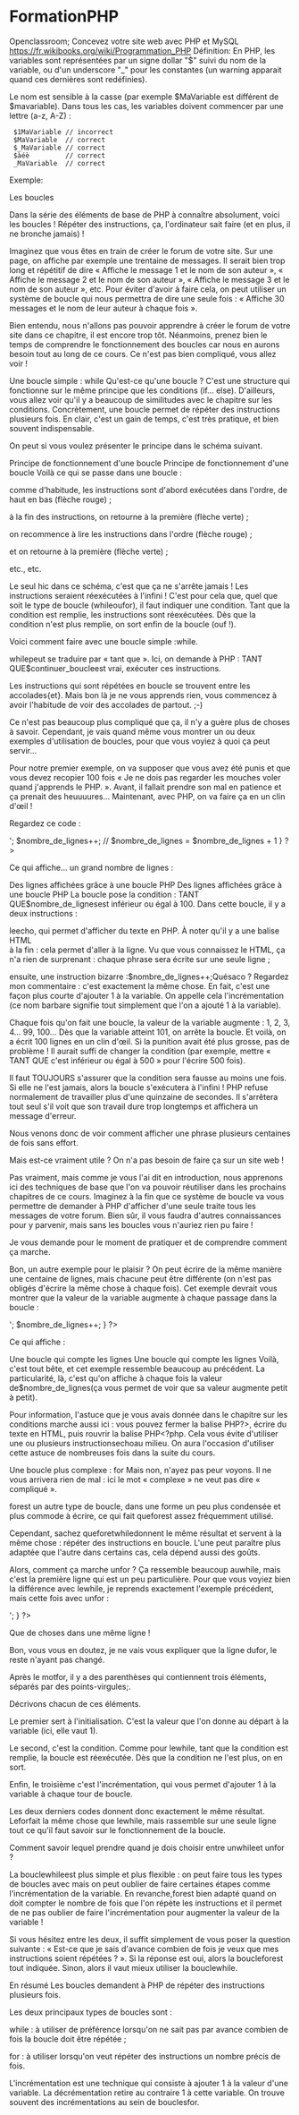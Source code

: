 # FormationPHP
 Openclassroom; Concevez votre site web avec PHP et MySQL
https://fr.wikibooks.org/wiki/Programmation_PHP
Définition:
En PHP, les variables sont représentées par un signe dollar "$" suivi du nom de la variable, ou d'un underscore "_" pour les constantes (un warning apparait quand ces dernières sont redéfinies).

Le nom est sensible à la casse (par exemple $MaVariable est différent de $mavariable). Dans tous les cas, les variables doivent commencer par une lettre (a-z, A-Z) :

     $1MaVariable // incorrect
     $MaVariable  // correct
     $_MaVariable // correct
     $àéè         // correct
     _MaVariable  // correct


Exemple:

<?php
// Initialisation des variables
$Prenom = 'Romuald';
$Age    = '23 ans';
$Profession = 'informaticien';

// Affichage
echo 'Bonjour ' . $Prenom . ', tu as ' . $Age . ' et ta profession est ' . $Profession . '.';
// Ce qui affichera sur votre navigateur : Bonjour Romuald, tu as 23 ans et ta profession est informaticien.

// Une autre manière de faire
echo "Bonjour $Prenom, tu as $Age et ta profession est $Profession";
// Ce qui affichera sur votre navigateur : Bonjour Romuald, tu as 23 ans et ta profession est informaticien.

// Subtilité des " et des '
echo 'Bonjour $Prenom, tu as $Age et ta profession est $Profession';
// Ce qui affichera sur votre navigateur : Bonjour $Prenom, tu as $Age et ta profession est $Profession
// Le contenu d'une chaîne construite avec des " sera interprété par PHP et les variables
// éventuellement utilisées seront remplacées par leurs valeurs.
?>     

Les boucles

Dans la série des éléments de base de PHP à connaître absolument, voici les boucles ! Répéter des instructions, ça, l'ordinateur sait faire (et en plus, il ne bronche jamais) !

Imaginez que vous êtes en train de créer le forum de votre site. Sur une page, on affiche par exemple une trentaine de messages. Il serait bien trop long et répétitif de dire « Affiche le message 1 et le nom de son auteur », « Affiche le message 2 et le nom de son auteur », « Affiche le message 3 et le nom de son auteur », etc. Pour éviter d'avoir à faire cela, on peut utiliser un système de boucle qui nous permettra de dire une seule fois : « Affiche 30 messages et le nom de leur auteur à chaque fois ».

Bien entendu, nous n'allons pas pouvoir apprendre à créer le forum de votre site dans ce chapitre, il est encore trop tôt. Néanmoins, prenez bien le temps de comprendre le fonctionnement des boucles car nous en aurons besoin tout au long de ce cours. Ce n'est pas bien compliqué, vous allez voir !

Une boucle simple : while
Qu'est-ce qu'une boucle ? C'est une structure qui fonctionne sur le même principe que les conditions (if… else). D'ailleurs, vous allez voir qu'il y a beaucoup de similitudes avec le chapitre sur les conditions.
Concrètement, une boucle permet de répéter des instructions plusieurs fois. En clair, c'est un gain de temps, c'est très pratique, et bien souvent indispensable.

On peut si vous voulez présenter le principe dans le schéma suivant.

Principe de fonctionnement d'une boucle
Principe de fonctionnement d'une boucle
Voilà ce qui se passe dans une boucle :

comme d'habitude, les instructions sont d'abord exécutées dans l'ordre, de haut en bas (flèche rouge) ;

à la fin des instructions, on retourne à la première (flèche verte) ;

on recommence à lire les instructions dans l'ordre (flèche rouge) ;

et on retourne à la première (flèche verte) ;

etc., etc.

Le seul hic dans ce schéma, c'est que ça ne s'arrête jamais ! Les instructions seraient réexécutées à l'infini !
C'est pour cela que, quel que soit le type de boucle (whileoufor), il faut indiquer une condition. Tant que la condition est remplie, les instructions sont réexécutées. Dès que la condition n'est plus remplie, on sort enfin de la boucle (ouf !).

Voici comment faire avec une boucle simple :while.

<?php
while ($continuer_boucle == true)
{
    // instructions à exécuter dans la boucle
}
?>
whilepeut se traduire par « tant que ». Ici, on demande à PHP : TANT QUE$continuer_boucleest vrai, exécuter ces instructions.

Les instructions qui sont répétées en boucle se trouvent entre les accolades{et}. Mais bon là je ne vous apprends rien, vous commencez à avoir l'habitude de voir des accolades de partout. ;-)

Ce n'est pas beaucoup plus compliqué que ça, il n'y a guère plus de choses à savoir. Cependant, je vais quand même vous montrer un ou deux exemples d'utilisation de boucles, pour que vous voyiez à quoi ça peut servir…

Pour notre premier exemple, on va supposer que vous avez été punis et que vous devez recopier 100 fois « Je ne dois pas regarder les mouches voler quand j'apprends le PHP. ».
Avant, il fallait prendre son mal en patience et ça prenait des heuuuures… Maintenant, avec PHP, on va faire ça en un clin d'œil !

Regardez ce code :

<?php
$nombre_de_lignes = 1;

while ($nombre_de_lignes <= 100)
{
    echo 'Je ne dois pas regarder les mouches voler quand j\'apprends le PHP.<br />';
    $nombre_de_lignes++; // $nombre_de_lignes = $nombre_de_lignes + 1
}
?>
Ce qui affiche... un grand nombre de lignes :

Des lignes affichées grâce à une boucle PHP
Des lignes affichées grâce à une boucle PHP
La boucle pose la condition : TANT QUE$nombre_de_lignesest inférieur ou égal à 100.
Dans cette boucle, il y a deux instructions :

leecho, qui permet d'afficher du texte en PHP. À noter qu'il y a une balise HTML<br />à la fin : cela permet d'aller à la ligne. Vu que vous connaissez le HTML, ça n'a rien de surprenant : chaque phrase sera écrite sur une seule ligne ;

ensuite, une instruction bizarre :$nombre_de_lignes++;Quésaco ? Regardez mon commentaire : c'est exactement la même chose. En fait, c'est une façon plus courte d'ajouter 1 à la variable. On appelle cela l'incrémentation (ce nom barbare signifie tout simplement que l'on a ajouté 1 à la variable).

Chaque fois qu'on fait une boucle, la valeur de la variable augmente : 1, 2, 3, 4… 99, 100… Dès que la variable atteint 101, on arrête la boucle. Et voilà, on a écrit 100 lignes en un clin d'œil.
Si la punition avait été plus grosse, pas de problème ! Il aurait suffi de changer la condition (par exemple, mettre « TANT QUE c'est inférieur ou égal à 500 » pour l'écrire 500 fois).

Il faut TOUJOURS s'assurer que la condition sera fausse au moins une fois. Si elle ne l'est jamais, alors la boucle s'exécutera à l'infini !
PHP refuse normalement de travailler plus d'une quinzaine de secondes. Il s'arrêtera tout seul s'il voit que son travail dure trop longtemps et affichera un message d'erreur.

Nous venons donc de voir comment afficher une phrase plusieurs centaines de fois sans effort.

Mais est-ce vraiment utile ? On n'a pas besoin de faire ça sur un site web !

Pas vraiment, mais comme je vous l'ai dit en introduction, nous apprenons ici des techniques de base que l'on va pouvoir réutiliser dans les prochains chapitres de ce cours. Imaginez à la fin que ce système de boucle va vous permettre de demander à PHP d'afficher d'une seule traite tous les messages de votre forum. Bien sûr, il vous faudra d'autres connaissances pour y parvenir, mais sans les boucles vous n'auriez rien pu faire !

Je vous demande pour le moment de pratiquer et de comprendre comment ça marche.

Bon, un autre exemple pour le plaisir ?
On peut écrire de la même manière une centaine de lignes, mais chacune peut être différente (on n'est pas obligés d'écrire la même chose à chaque fois).
Cet exemple devrait vous montrer que la valeur de la variable augmente à chaque passage dans la boucle :

<?php
$nombre_de_lignes = 1;

while ($nombre_de_lignes <= 100)
{
    echo 'Ceci est la ligne n°' . $nombre_de_lignes . '<br />';
    $nombre_de_lignes++;
}
?>
Ce qui affiche :

Une boucle qui compte les lignes
Une boucle qui compte les lignes
Voilà, c'est tout bête, et cet exemple ressemble beaucoup au précédent. La particularité, là, c'est qu'on affiche à chaque fois la valeur de$nombre_de_lignes(ça vous permet de voir que sa valeur augmente petit à petit).

Pour information, l'astuce que je vous avais donnée dans le chapitre sur les conditions marche aussi ici : vous pouvez fermer la balise PHP?>, écrire du texte en HTML, puis rouvrir la balise PHP<?php. Cela vous évite d'utiliser une ou plusieurs instructionsechoau milieu. On aura l'occasion d'utiliser cette astuce de nombreuses fois dans la suite du cours.

Une boucle plus complexe : for
Mais non, n'ayez pas peur voyons.
Il ne vous arrivera rien de mal : ici le mot « complexe » ne veut pas dire « compliqué ».

forest un autre type de boucle, dans une forme un peu plus condensée et plus commode à écrire, ce qui fait queforest assez fréquemment utilisé.

Cependant, sachez queforetwhiledonnent le même résultat et servent à la même chose : répéter des instructions en boucle. L'une peut paraître plus adaptée que l'autre dans certains cas, cela dépend aussi des goûts.

Alors, comment ça marche unfor ? Ça ressemble beaucoup auwhile, mais c'est la première ligne qui est un peu particulière. Pour que vous voyiez bien la différence avec lewhile, je reprends exactement l'exemple précédent, mais cette fois avec unfor :

<?php
for ($nombre_de_lignes = 1; $nombre_de_lignes <= 100; $nombre_de_lignes++)
{
    echo 'Ceci est la ligne n°' . $nombre_de_lignes . '<br />';
}
?>
Que de choses dans une même ligne !

Bon, vous vous en doutez, je ne vais vous expliquer que la ligne dufor, le reste n'ayant pas changé.

Après le motfor, il y a des parenthèses qui contiennent trois éléments, séparés par des points-virgules;.

Décrivons chacun de ces éléments.

Le premier sert à l'initialisation. C'est la valeur que l'on donne au départ à la variable (ici, elle vaut 1).

Le second, c'est la condition. Comme pour lewhile, tant que la condition est remplie, la boucle est réexécutée. Dès que la condition ne l'est plus, on en sort.

Enfin, le troisième c'est l'incrémentation, qui vous permet d'ajouter 1 à la variable à chaque tour de boucle.

Les deux derniers codes donnent donc exactement le même résultat. Leforfait la même chose que lewhile, mais rassemble sur une seule ligne tout ce qu'il faut savoir sur le fonctionnement de la boucle.

Comment savoir lequel prendre quand je dois choisir entre unwhileet unfor ?

La bouclewhileest plus simple et plus flexible : on peut faire tous les types de boucles avec mais on peut oublier de faire certaines étapes comme l'incrémentation de la variable.
En revanche,forest bien adapté quand on doit compter le nombre de fois que l'on répète les instructions et il permet de ne pas oublier de faire l'incrémentation pour augmenter la valeur de la variable !

Si vous hésitez entre les deux, il suffit simplement de vous poser la question suivante : « Est-ce que je sais d'avance combien de fois je veux que mes instructions soient répétées ? ».
Si la réponse est oui, alors la boucleforest tout indiquée. Sinon, alors il vaut mieux utiliser la bouclewhile.

En résumé
Les boucles demandent à PHP de répéter des instructions plusieurs fois.

Les deux principaux types de boucles sont :

while : à utiliser de préférence lorsqu'on ne sait pas par avance combien de fois la boucle doit être répétée ;

for : à utiliser lorsqu'on veut répéter des instructions un nombre précis de fois.

L'incrémentation est une technique qui consiste à ajouter 1 à la valeur d'une variable. La décrémentation retire au contraire 1 à cette variable. On trouve souvent des incrémentations au sein de bouclesfor.